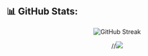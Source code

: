 ## 📊 GitHub Stats:
<div align="center">

![GitHub Streak](https://github-readme-streak-stats.herokuapp.com/?user=aabhaskharel&theme=highcontrast&hide_border=false)  
  
//![](https://github-readme-stats.vercel.app/api/top-langs/?username=aabhaskharel&theme=transparent&hide_border=false&include_all_commits=false&count_private=true&layout=compact&hide=jupyter%20notebook)

</div>
